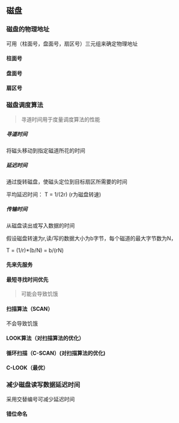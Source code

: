 ## 磁盘

### 磁盘的物理地址

可用（柱面号，盘面号，扇区号）三元组来确定物理地址



#### 柱面号

#### 盘面号

#### 扇区号





### 磁盘调度算法

> 寻道时间用于度量调度算法的性能

##### 寻道时间

将磁头移动到指定磁道所花的时间

##### 延迟时间

通过旋转磁盘，使磁头定位到目标扇区所需要的时间

平均延迟时间： T = 1/(2r) (r为磁盘转速)

##### 传输时间

从磁盘读出或写入数据的时间

假设磁盘转速为r,读/写的数据大小为b字节，每个磁道的最大字节数为N， 

T = (1/r)*(b/N) = b/(rN)

#### 先来先服务

#### 最短寻找时间优先

> 可能会导致饥饿

#### 扫描算法（SCAN）

不会导致饥饿



#### LOOK算法（对扫描算法的优化）



#### 循环扫描（C-SCAN）(对扫描算法的优化)



#### C-LOOK（最优）



### 减少磁盘读写数据延迟时间

采用交替编号可减少延迟时间



#### 错位命名